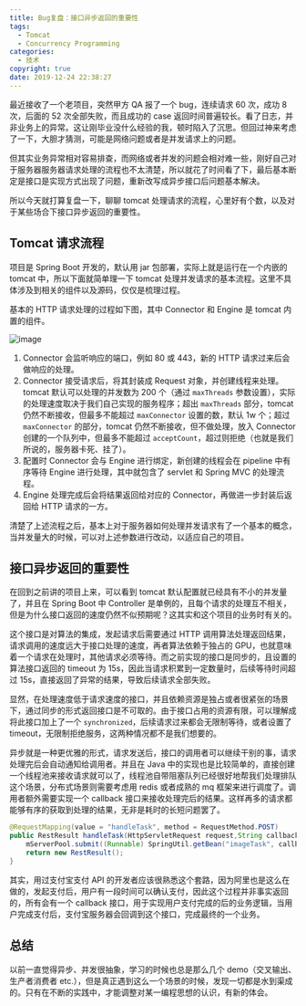 ```yaml
---
title: Bug复盘：接口异步返回的重要性
tags:
  - Tomcat
  - Concurrency Programming
categories:
  - 技术
copyright: true
date: 2019-12-24 22:38:27
---
```




最近接收了一个老项目，突然甲方 QA 报了一个 bug，连续请求 60 次，成功 8 次，后面的 52 次全部失败，而且成功的 case 返回时间普遍较长。看了日志，并非业务上的异常。这让刚毕业没什么经验的我，顿时陷入了沉思。但回过神来考虑了一下，大胆才猜测，可能是网络问题或者是并发请求上的问题。

但其实业务异常相对容易排查，而网络或者并发的问题会相对难一些，刚好自己对于服务器服务器请求处理的流程也不太清楚，所以就花了时间看了下，最后基本断定是接口是实现方式出现了问题，重新改写成异步接口后问题基本解决。

所以今天就打算复盘一下，聊聊 tomcat 处理请求的流程，心里好有个数，以及对于某些场合下接口异步返回的重要性。

<!-- more -->

## Tomcat 请求流程

项目是 Spring Boot 开发的，默认用 jar 包部署，实际上就是运行在一个内嵌的 tomcat 中，所以下面就简单理一下 tomcat 处理并发请求的基本流程。这里不具体涉及到相关的组件以及源码，仅仅是梳理过程。

基本的 HTTP 请求处理的过程如下图，其中 Connector 和 Engine 是 tomcat 内置的组件。

![image](https://blog-20190524.oss-cn-hangzhou.aliyuncs.com/images/bug-review-importance-of-interface-async-return/697102-20191220143807747-1782228901.png?x-oss-process=style/logo)

1. Connector 会监听响应的端口，例如 80 或 443，新的 HTTP 请求过来后会做响应的处理。
2. Connector 接受请求后，将其封装成 Request 对象，并创建线程来处理。tomcat 默认可以处理的并发数为 200 个（通过 `maxThreads` 参数设置），实际的处理速度取决于我们自己实现的服务程序；超出 `maxThreads` 部分，tomcat 仍然不断接收，但最多不能超过 `maxConnector` 设置的数，默认 1w 个；超过 `maxConnector` 的部分，tomcat 仍然不断接收，但不做处理，放入 Connector 创建的一个队列中，但最多不能超过 `acceptCount`，超过则拒绝（也就是我们所说的，服务器卡死、挂了）。
3. 配置时 Connector 会与 Engine 进行绑定，新创建的线程会在 pipeline 中有序等待 Engine 进行处理，其中就包含了 servlet 和 Spring MVC 的处理流程。
4. Engine 处理完成后会将结果返回给对应的 Connector，再做进一步封装后返回给 HTTP 请求的一方。

清楚了上述流程之后，基本上对于服务器如何处理并发请求有了一个基本的概念，当并发量大的时候，可以对上述参数进行改动，以适应自己的项目。

## 接口异步返回的重要性

在回到之前讲的项目上来，可以看到 tomcat 默认配置就已经具有不小的并发量了，并且在 Spring Boot 中 Controller 是单例的，且每个请求的处理互不相关，但是为什么接口返回的速度仍然不似预期呢？这其实和这个项目的业务时有关的。

这个接口是对算法的集成，发起请求后需要通过 HTTP 调用算法处理返回结果，请求调用的速度远大于接口处理的速度，再者算法依赖于独占的 GPU，也就意味着一个请求在处理时，其他请求必须等待。而之前实现的接口是同步的，且设置的算法接口返回的 timeout 为 15s，因此当请求积累到一定数量时，后续等待时间超过 15s，直接返回了异常的结果，导致后续请求全部失败。

显然，在处理速度低于请求速度的接口，并且依赖资源是独占或者很紧张的场景下，通过同步的形式返回接口是不可取的。由于接口占用的资源有限，可以理解成将此接口加上了一个 `synchronized`，后续请求过来都会无限制等待，或者设置了 timeout，无限制拒绝服务，这两种情况都不是我们想要的。

异步就是一种更优雅的形式，请求发送后，接口的调用者可以继续干别的事，请求处理完后会自动通知给调用者。并且在 Java 中的实现也是比较简单的，直接创建一个线程池来接收请求就可以了，线程池自带阻塞队列已经很好地帮我们处理排队这个场景，分布式场景则需要考虑用 redis 或者成熟的 mq 框架来进行调度了。调用者额外需要实现一个 callback 接口来接收处理完后的结果。这样再多的请求都能够有序的获取到处理的结果，无非是耗时的长短问题罢了。

```java
@RequestMapping(value = "handleTask", method = RequestMethod.POST)
public RestResult handleTask(HttpServletRequest request,String callbackUrl) {
    mServerPool.submit((Runnable) SpringUtil.getBean("imageTask", callbackUrl));
    return new RestResult();
}
```

其实，用过支付宝支付 API 的开发者应该很熟悉这个套路，因为阿里也是这么在做的，发起支付后，用户有一段时间可以确认支付，因此这个过程并非事实返回的，所有会有一个 callback 接口，用于实现用户支付完成的后的业务逻辑，当用户完成支付后，支付宝服务器会回调到这个接口，完成最终的一个业务。

## 总结

以前一直觉得异步、并发很抽象，学习的时候也总是那么几个 demo（交叉输出、生产者消费者 etc.），但是真正遇到这么一个场景的时候，发现一切都是水到渠成的。只有在不断的实践中，才能调整对某一编程思想的认识，有新的体会。